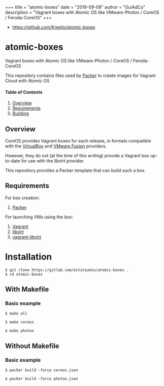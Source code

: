+++
title = "atomic-boxes"
date = "2019-09-08"
author = "GuiAdCo"
description = "Vagrant boxes with Atomic OS like VMware-Photon / CoreOS / Feroda-CoreOS"
+++

- https://github.com/Kreelio/atomic-boxes

# atomic-boxes

Vagrant boxes with Atomic OS like VMware-Photon / CoreOS / Feroda-CoreOS

This repository contains files used by [Packer](https://www.packer.io/) to create images for Vagrant Cloud with Atomic OS

#### Table of Contents

1. [Overview](#overview)
2. [Requirements](#requirements)
3. [Building](#installation)

## Overview

CoreOS provides Vagrant boxes for each release, in formats compatible with the [VirtualBox](http://alpha.release.core-os.net/amd64-usr/current/coreos_production_vagrant.json) and [VMware Fusion](http://alpha.release.core-os.net/amd64-usr/current/coreos_production_vagrant_vmware_fusion.json) providers. 

However, they do not (at the time of this writing) provide a Vagrant box up-to-date for use with the libvirt provider. 

This repository provides a Packer template that can build such a box.

## Requirements

For box creation:

1. [Packer](https://www.packer.io/downloads.html)

For launching VMs using the box:

1. [Vagrant](http://www.vagrantup.com/downloads.html)
2. [libvirt](http://libvirt.org/)
3. [vagrant-libvirt](https://github.com/pradels/vagrant-libvirt)

# Installation
```
$ git clone https://gitlab.com/actiniumio/atomic-boxes .
$ cd atomic-boxes
```

## With Makefile

### Basic example
```
$ make all
```
```
$ make coreos
```
```
$ make photon
```
## Without Makefile

### Basic example
```
$ packer build -force coreos.json
```
```
$ packer build -force photon.json
```